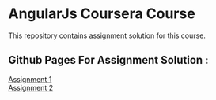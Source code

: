 # AngularJs Coursera Course
 This repository contains assignment solution for this course.

## Github Pages For Assignment Solution :
[Assignment 1]("https://rcsthakuri.github.io/AngularJs-Coursera-Course/module1-solution/") <br>
[Assignment 2]("https://rcsthakuri.github.io/AngularJs-Coursera-Course/module2-solution/")
